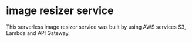 # image resizer service
This serverless image resizer service was built by using AWS services S3, Lambda and API Gateway.  
